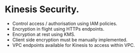 # **Kinesis Security.**

* Control access / authorisation using IAM policies.
* Encryption in flight using HTTPs endpoints.
* Encryption at rest using KMS.
* Client side encryption must be manually implemented.
* VPC endpoints available for Kinesis to access within VPC.